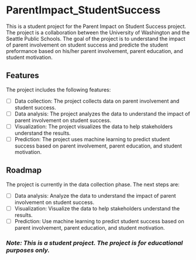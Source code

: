 # ParentImpact_StudentSuccess

This is a student project for the Parent Impact on Student Success project. The project is a collaboration between the University of Washington and the Seattle Public Schools. The goal of the project is to understand the impact of parent involvement on student success and predicte the student preformance based on his/her parent involvement, parent education, and student motivation.

## Features

The project includes the following features:

- [ ] Data collection: The project collects data on parent involvement and student success.
- [ ] Data analysis: The project analyzes the data to understand the impact of parent involvement on student success.
- [ ] Visualization: The project visualizes the data to help stakeholders understand the results.
- [ ] Prediction: The project uses machine learning to predict student success based on parent involvement, parent education, and student motivation.

## Roadmap

The project is currently in the data collection phase. The next steps are:

- [ ] Data analysis: Analyze the data to understand the impact of parent involvement on student success.
- [ ] Visualization: Visualize the data to help stakeholders understand the results.
- [ ] Prediction: Use machine learning to predict student success based on parent involvement, parent education, and student motivation.

### **_Note: This is a student project. The project is for educational purposes only._**

